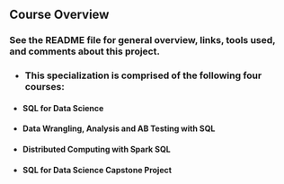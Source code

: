 ## Course Overview 
### See the README file for general overview, links, tools used, and comments about this project.
### <ul><li>This specialization is comprised of the following four courses:</ul></li>
#### <ul><li>SQL for Data Science</ul></li>
#### <ul><li>Data Wrangling, Analysis and AB Testing with SQL</ul></li> 
#### <ul><li>Distributed Computing with Spark SQL</ul></li>
#### <ul><li>SQL for Data Science Capstone Project</ul></li>



